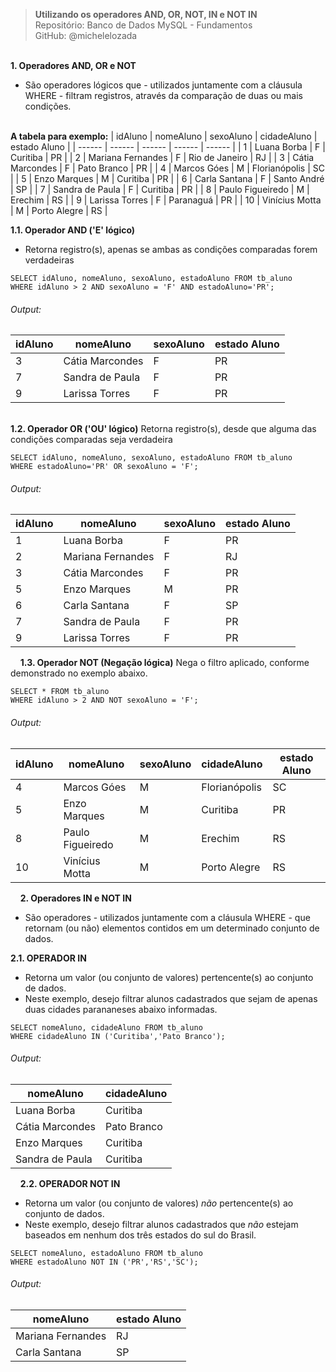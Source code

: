 > **Utilizando os operadores AND, OR, NOT, IN e NOT IN**     
> Repositório: Banco de Dados MySQL - Fundamentos    
> GitHub: @michelelozada
&nbsp;
     
&nbsp;  
**1. Operadores AND, OR e NOT**  
- São operadores lógicos que - utilizados juntamente com a cláusula WHERE - filtram registros, através da comparação de duas ou mais condições.
&nbsp;
     
&nbsp;  
**A tabela para exemplo:** 
| idAluno | nomeAluno         |	sexoAluno | cidadeAluno    | estado Aluno |
| ------  | ------            | ------    | ------  	   | ------       |
| 1       | Luana Borba       |	F         |	Curitiba       | PR           |
| 2	      | Mariana Fernandes | F         | Rio de Janeiro | RJ           |
| 3	      | Cátia Marcondes   |	F         |	Pato Branco    | PR           |
| 4	      | Marcos Góes       |	M         |	Florianópolis  | SC           |
| 5	      | Enzo Marques      | M         | Curitiba       | PR           |
| 6	      | Carla Santana     | F         | Santo André    | SP           |
| 7	      | Sandra de Paula   | F         |	Curitiba       | PR           |
| 8	      | Paulo Figueiredo  | M         | Erechim        | RS           |
| 9	      | Larissa Torres    | F         | Paranaguá      | PR           |
| 10      |	Vinícius Motta    | M         | Porto Alegre   | RS           |
				

**1.1. Operador AND ('E' lógico)**  
- Retorna registro(s), apenas se ambas as condições comparadas forem verdadeiras
```mysql
SELECT idAluno, nomeAluno, sexoAluno, estadoAluno FROM tb_aluno 
WHERE idAluno > 2 AND sexoAluno = 'F' AND estadoAluno='PR';
```
###### Output:  
| idAluno | nomeAluno         |	sexoAluno | estado Aluno |
| ------  | ------            | ------    | ------       |
| 3	      | Cátia Marcondes   |	F         |	PR           |
| 7	      | Sandra de Paula   | F         |	PR           |
| 9	      | Larissa Torres    | F         | PR           |

&nbsp;
&nbsp;  
**1.2. Operador OR ('OU' lógico)**
Retorna registro(s), desde que alguma das condições comparadas seja verdadeira
```mysql
SELECT idAluno, nomeAluno, sexoAluno, estadoAluno FROM tb_aluno 
WHERE estadoAluno='PR' OR sexoAluno = 'F';
```
###### Output:  
| idAluno | nomeAluno         |	sexoAluno | estado Aluno |
| ------  | ------            | ------    | ------       |
| 1       | Luana Borba       |	F         |	PR           |
| 2	      | Mariana Fernandes | F         | RJ           |
| 3	      | Cátia Marcondes   |	F         |	PR           |
| 5	      | Enzo Marques      | M         | PR           |
| 6	      | Carla Santana     | F         | SP           |
| 7	      | Sandra de Paula   | F         |	PR           |
| 9	      | Larissa Torres    | F         | PR           |

&nbsp;
&nbsp; 
**1.3. Operador NOT (Negação lógica)**
Nega o filtro aplicado, conforme demonstrado no exemplo abaixo.
```mysql
SELECT * FROM tb_aluno 
WHERE idAluno > 2 AND NOT sexoAluno = 'F';
```
###### Output:  
| idAluno | nomeAluno         |	sexoAluno | cidadeAluno    | estado Aluno |
| ------  | ------            | ------    | ------  	   | ------       |
| 4	      | Marcos Góes       |	M         |	Florianópolis  | SC           |
| 5	      | Enzo Marques      | M         | Curitiba       | PR           |
| 8	      | Paulo Figueiredo  | M         | Erechim        | RS           |
| 10      |	Vinícius Motta    | M         | Porto Alegre   | RS           |

&nbsp;
&nbsp; 
**2. Operadores IN e NOT IN**  
- São operadores - utilizados juntamente com a cláusula WHERE - que retornam (ou não) elementos contidos em um determinado conjunto de dados.

**2.1. OPERADOR IN**  
- Retorna um valor (ou conjunto de valores) pertencente(s) ao conjunto de dados. 
- Neste exemplo, desejo filtrar alunos cadastrados que sejam de apenas duas cidades parananeses abaixo informadas.
```mysql
SELECT nomeAluno, cidadeAluno FROM tb_aluno
WHERE cidadeAluno IN ('Curitiba','Pato Branco');
```
###### Output:  
| nomeAluno         | cidadeAluno    |
| ------            | ------    	 |
| Luana Borba       | Curitiba       |
| Cátia Marcondes   | Pato Branco    |
| Enzo Marques      | Curitiba       |
| Sandra de Paula   | Curitiba       |

&nbsp;
&nbsp; 
**2.2. OPERADOR NOT IN**  
- Retorna um valor (ou conjunto de valores) *não* pertencente(s) ao conjunto de dados.
- Neste exemplo, desejo filtrar alunos cadastrados que *não* estejam baseados em nenhum dos três estados do sul do Brasil.
```mysql
SELECT nomeAluno, estadoAluno FROM tb_aluno
WHERE estadoAluno NOT IN ('PR','RS','SC');
```
###### Output:  
| nomeAluno         | estado Aluno |
| ------            | ------       |
| Mariana Fernandes | RJ           |
| Carla Santana     | SP           |